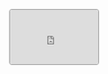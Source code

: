<iframe src='http://1abzar.ir/abzar/tools/stat/stat-v3.php?color=333333&bg=F7BEC6&kc=888888&kadr=1&amar=12345678910&show=0|0|1|0|0|0|0' scrolling='no' frameborder='0' hspace='0' name='alir' align='center' width='160' height='98' style='border:1px solid #888888;-webkit-border-radius:4px;-moz-border-radius:4px;border-radius:4px;'></iframe>
